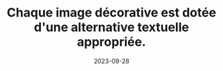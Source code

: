 ---
N: '111'
Rubrique: Images et médias
title: Chaque image décorative est dotée d'une alternative textuelle appropriée. 
detail: Chaque image décorative est dotée d'une alternative textuelle appropriée. 
categories: [" Images et médias"]
agrege: O4111-E022
opquast: '4 111'
indiceebook: '22'
description: "Règle n° 022"
weight:  022
actif: '1'
layout: rules
date: 2023-09-28
tags: ["", ""]
objectif: ["", ""]
Meo: ""
Controle: ""
Author: "Opquast"
steps: ["", ""]
---